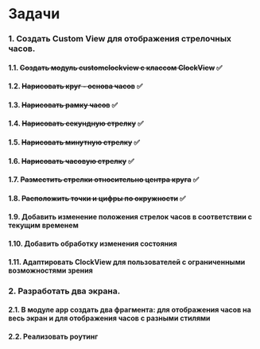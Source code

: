 # Задачи
### 1. Создать Custom View для отображения стрелочных часов.
#### 1.1. ~~Создать модуль customclockview с классом ClockView~~ ✅
#### 1.2. ~~Нарисовать круг - основа часов~~ ✅
#### 1.3. ~~Нарисовать рамку часов~~ ✅
#### 1.4. ~~Нарисовать секундную стрелку~~ ✅
#### 1.5. ~~Нарисовать минутную стрелку~~ ✅
#### 1.6. ~~Нарисовать часовую стрелку~~ ✅
#### 1.7. ~~Разместить стрелки относительно центра круга~~ ✅
#### 1.8. ~~Расположить точки и цифры по окружности~~ ✅
#### 1.9.  Добавить изменение положения стрелок часов в соответствии с текущим временем
#### 1.10. Добавить обработку изменения состояния
#### 1.11. Адаптировать ClockView для пользователей с ограниченными возможностями зрения
### 2. Разработать два экрана.
#### 2.1. В модуле app создать два фрагмента: для отображения часов на весь экран и для отображения часов с разными стилями
#### 2.2. Реализовать роутинг